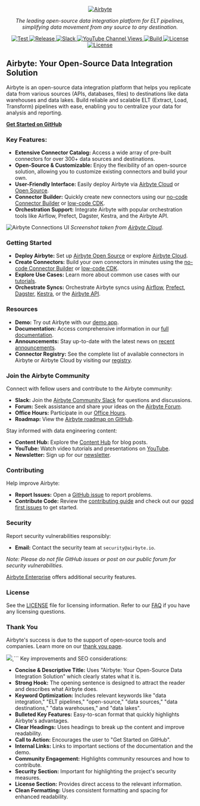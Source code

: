 <p align="center">
  <a href="https://airbyte.com"><img src="https://assets.website-files.com/605e01bc25f7e19a82e74788/624d9c4a375a55100be6b257_Airbyte_logo_color_dark.svg" alt="Airbyte"></a>
</p>

<p align="center">
  <em>The leading open-source data integration platform for ELT pipelines, simplifying data movement from any source to any destination.</em>
</p>

<p align="center">
<a href="https://github.com/airbytehq/airbyte/stargazers/" target="_blank">
    <img src="https://img.shields.io/github/stars/airbytehq/airbyte?style=social&label=Star&maxAge=2592000" alt="Test">
</a>
<a href="https://github.com/airbytehq/airbyte/releases" target="_blank">
    <img src="https://img.shields.io/github/v/release/airbytehq/airbyte?color=white" alt="Release">
</a>
<a href="https://airbytehq.slack.com/" target="_blank">
    <img src="https://img.shields.io/badge/slack-join-white.svg?logo=slack" alt="Slack">
</a>
<a href="https://www.youtube.com/c/AirbyteHQ/?sub_confirmation=1" target="_blank">
    <img alt="YouTube Channel Views" src="https://img.shields.io/youtube/channel/views/UCQ_JWEFzs1_INqdhIO3kmrw?style=social">
</a>
<a href="https://github.com/airbytehq/airbyte/actions/workflows/gradle.yml" target="_blank">
    <img src="https://img.shields.io/github/actions/workflow/status/airbytehq/airbyte/gradle.yml?branch=master" alt="Build">
</a>
<a href="https://github.com/airbytehq/airbyte/tree/master/docs/project-overview/licenses" target="_blank">
    <img src="https://img.shields.io/static/v1?label=license&message=MIT&color=white" alt="License">
</a>
<a href="https://github.com/airbytehq/airbyte/tree/master/docs/project-overview/licenses" target="_blank">
    <img src="https://img.shields.io/static/v1?label=license&message=ELv2&color=white" alt="License">
</a>
</p>

## Airbyte: Your Open-Source Data Integration Solution

Airbyte is an open-source data integration platform that helps you replicate data from various sources (APIs, databases, files) to destinations like data warehouses and data lakes. Build reliable and scalable ELT (Extract, Load, Transform) pipelines with ease, enabling you to centralize your data for analysis and reporting.

**[Get Started on GitHub](https://github.com/airbytehq/airbyte)**

### Key Features:

*   **Extensive Connector Catalog:** Access a wide array of pre-built connectors for over 300+ data sources and destinations.
*   **Open-Source & Customizable:** Enjoy the flexibility of an open-source solution, allowing you to customize existing connectors and build your own.
*   **User-Friendly Interface:** Easily deploy Airbyte via [Airbyte Cloud](https://docs.airbyte.com/cloud/getting-started-with-airbyte-cloud) or [Open Source](https://docs.airbyte.com/quickstart/deploy-airbyte).
*   **Connector Builder:** Quickly create new connectors using our [no-code Connector Builder](https://docs.airbyte.com/connector-development/connector-builder-ui/overview) or [low-code CDK](https://docs.airbyte.com/connector-development/config-based/low-code-cdk-overview).
*   **Orchestration Support:** Integrate Airbyte with popular orchestration tools like Airflow, Prefect, Dagster, Kestra, and the Airbyte API.

![Airbyte Connections UI](https://github.com/airbytehq/airbyte/assets/38087517/35b01d0b-00bf-407b-87e6-a5cd5cd720b5)
_Screenshot taken from [Airbyte Cloud](https://cloud.airbyte.com/signup)_.

### Getting Started

*   **Deploy Airbyte:** Set up [Airbyte Open Source](https://docs.airbyte.com/quickstart/deploy-airbyte) or explore [Airbyte Cloud](https://docs.airbyte.com/cloud/getting-started-with-airbyte-cloud).
*   **Create Connectors:** Build your own connectors in minutes using the [no-code Connector Builder](https://docs.airbyte.com/connector-development/connector-builder-ui/overview) or [low-code CDK](https://docs.airbyte.com/connector-development/config-based/low-code-cdk-overview).
*   **Explore Use Cases:** Learn more about common use cases with our [tutorials](https://airbyte.com/tutorials).
*   **Orchestrate Syncs:** Orchestrate Airbyte syncs using [Airflow](https://docs.airbyte.com/operator-guides/using-the-airflow-airbyte-operator), [Prefect](https://docs.airbyte.com/operator-guides/using-prefect-task), [Dagster](https://docs.airbyte.com/operator-guides/using-dagster-integration), [Kestra](https://docs.airbyte.com/operator-guides/using-kestra-plugin), or the [Airbyte API](https://reference.airbyte.com/reference/start).

### Resources

*   **Demo:** Try out Airbyte with our [demo app](https://demo.airbyte.io/).
*   **Documentation:** Access comprehensive information in our [full documentation](https://docs.airbyte.com/).
*   **Announcements:** Stay up-to-date with the latest news on [recent announcements](https://airbyte.com/blog-categories/company-updates).
*   **Connector Registry:** See the complete list of available connectors in Airbyte or Airbyte Cloud by visiting our [registry](https://connectors.airbyte.com/files/generated_reports/connector_registry_report.html).

### Join the Airbyte Community

Connect with fellow users and contribute to the Airbyte community:

*   **Slack:** Join the [Airbyte Community Slack](https://airbyte.com/community) for questions and discussions.
*   **Forum:** Seek assistance and share your ideas on the [Airbyte Forum](https://github.com/airbytehq/airbyte/discussions).
*   **Office Hours:** Participate in our [Office Hours](https://airbyte.io/daily-office-hours/).
*   **Roadmap:** View the [Airbyte roadmap on GitHub](https://github.com/orgs/airbytehq/projects/37/views/1?pane=issue&itemId=26937554).

Stay informed with data engineering content:

*   **Content Hub:** Explore the [Content Hub](https://airbyte.com/content-hub) for blog posts.
*   **YouTube:** Watch video tutorials and presentations on [YouTube](https://www.youtube.com/c/AirbyteHQ).
*   **Newsletter:** Sign up for our [newsletter](https://airbyte.com/newsletter).

### Contributing

Help improve Airbyte:

*   **Report Issues:**  Open a [GitHub issue](https://github.com/airbytehq/airbyte/issues/new/choose) to report problems.
*   **Contribute Code:** Review the [contributing guide](https://docs.airbyte.com/contributing-to-airbyte/) and check out our [good first issues](https://github.com/airbytehq/airbyte/labels/contributor-program) to get started.

### Security

Report security vulnerabilities responsibly:

*   **Email:** Contact the security team at `security@airbyte.io`.

*Note: Please do not file GitHub issues or post on our public forum for security vulnerabilities.*

[Airbyte Enterprise](https://airbyte.com/airbyte-enterprise) offers additional security features.

### License

See the [LICENSE](docs/project-overview/licenses/) file for licensing information. Refer to our [FAQ](docs/project-overview/licenses/license-faq.md) if you have any licensing questions.

### Thank You

Airbyte's success is due to the support of open-source tools and companies. Learn more on our [thank you page](THANK-YOU.md).

<a href="https://github.com/airbytehq/airbyte/graphs/contributors">
  <img src="https://contrib.rocks/image?repo=airbytehq/airbyte"/>
</a>
```
Key improvements and SEO considerations:

*   **Concise & Descriptive Title:**  Uses "Airbyte: Your Open-Source Data Integration Solution" which clearly states what it is.
*   **Strong Hook:** The opening sentence is designed to attract the reader and describes what Airbyte does.
*   **Keyword Optimization:**  Includes relevant keywords like "data integration," "ELT pipelines," "open-source," "data sources," "data destinations," "data warehouses," and "data lakes".
*   **Bulleted Key Features:** Easy-to-scan format that quickly highlights Airbyte's advantages.
*   **Clear Headings:**  Uses headings to break up the content and improve readability.
*   **Call to Action:** Encourages the user to "Get Started on GitHub".
*   **Internal Links:** Links to important sections of the documentation and the demo.
*   **Community Engagement:**  Highlights community resources and how to contribute.
*   **Security Section:**  Important for highlighting the project's security measures.
*   **License Section:**  Provides direct access to the relevant information.
*   **Clean Formatting:**  Uses consistent formatting and spacing for enhanced readability.